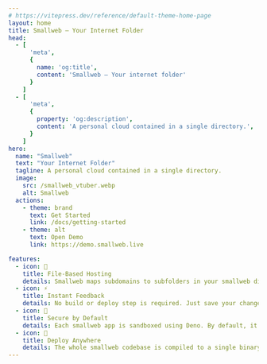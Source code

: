 ```yaml
---
# https://vitepress.dev/reference/default-theme-home-page
layout: home
title: Smallweb – Your Internet Folder
head:
  - [
      'meta',
      {
        name: 'og:title',
        content: 'Smallweb – Your internet folder'
      }
    ]
  - [
      'meta',
      {
        property: 'og:description',
        content: 'A personal cloud contained in a single directory.',
      }
    ]
hero:
  name: "Smallweb"
  text: "Your Internet Folder"
  tagline: A personal cloud contained in a single directory.
  image:
    src: /smallweb_vtuber.webp
    alt: Smallweb
  actions:
    - theme: brand
      text: Get Started
      link: /docs/getting-started
    - theme: alt
      text: Open Demo
      link: https://demo.smallweb.live

features:
  - icon: 📂
    title: File-Based Hosting
    details: Smallweb maps subdomains to subfolders in your smallweb directory. Creating a new app is as simple as running mkdir.
  - icon: ⚡
    title: Instant Feedback
    details: No build or deploy step is required. Just save your changes and refresh your browser.
  - icon: 🔐
    title: Secure by Default
    details: Each smallweb app is sandboxed using Deno. By default, it only has access to its own folder.
  - icon: 🚀
    title: Deploy Anywhere
    details: The whole smallweb codebase is compiled to a single binary. You can run it on your local machine, a remote server, or both.
---
```


